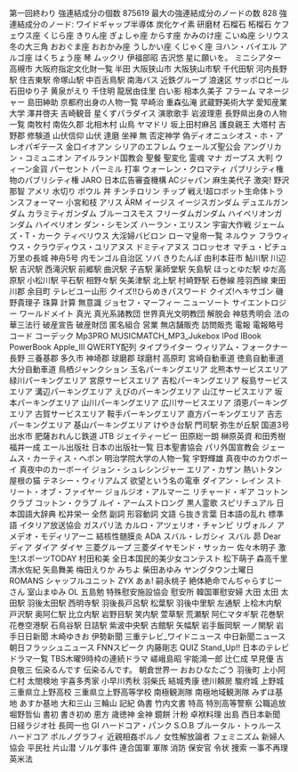 第一回終わり
強連結成分の個数 875619
最大の強連結成分のノードの数 828
強連結成分のノード:
ワイドギャップ半導体
炭化ケイ素
研磨材
石榴石
柘榴石
ケフェウス座
くじら座
きりん座
ぎょしゃ座
からす座
かみのけ座
こいぬ座
シリウス
冬の大三角
おおぐま座
おおかみ座
うしかい座
くじゃく座
ヨハン・バイエル
アルゴ座
はくちょう座
琴
ムックリ
伊福部昭
吉沢悠
星に願いを。
ミニシアター
高槻市
大阪府指定文化財一覧
半田
大阪狭山市
大阪狭山市駅
千代田駅
河内長野駅
住吉東駅
帝塚山駅
中百舌鳥駅
南海バス
近鉄グループ
浪速区
サッポロビール
石田ゆり子
黄泉がえり
千住明
龍居由佳里
白い影
相本久美子
フラーム
マネージャー
島田紳助
京都府出身の人物一覧
早崎治
重森弘淹
武蔵野美術大学
愛知産業大学
澤井啓夫
吉崎観音
星くずパラダイス
演歌歌手
岩波理恵
長野県出身の人物一覧
南牧村
南佐久郡
北相木村
山鳥
ヤマドリ
坂上田村麻呂
護良親王
大塔村
吉野郡
修験道
山伏信仰
山伏
達磨
坐禅
無
否定神学
偽ディオニュシオス・ホ・アレオパギテース
金口イオアン
シリアのエフレム
ウェールズ聖公会
アングリカン・コミュニオン
アイルランド国教会
聖餐
聖変化
霊魂
マナ
ガープス
大判
ウィーン金貨
パーセント
パーミル
打率
ウォーレン・クロマティ
パブリシティ権
物のパブリシティ権
JARO
日本広告審査機構
ACジャパン
麻生美代子
激突!
野沢那智
アメリ
水切り
ボウル
丼
チンチロリン
チップ
戦え!超ロボット生命体トランスフォーマー
小宮和枝
アリス
ÄRM
イージス
イージスガンダム
デュエルガンダム
カラミティガンダム
ブルーコスモス
フリーダムガンダム
ハイペリオンガンダム
ハイペリオン
ダン・シモンズ
ハーラン・エリスン
宇宙大作戦
ジェームズ・T・カーク
ティベリウス
大淫婦バビロン
ローマ皇帝一覧
ネルウァ
フラウィウス・クラウディウス・ユリアヌス
ドミティアヌス
コロッセオ
マチュ・ピチュ
万里の長城
神舟5号
内モンゴル自治区
ソバ
きりたんぽ
由利本荘市
鮎川駅
川辺駅
吉沢駅
西滝沢駅
前郷駅
曲沢駅
子吉駅
薬師堂駅
矢島駅
ほっとゆだ駅
ゆだ高原駅
小松川駅
平石駅
相野々駅
矢美津駅
北上駅
村崎野駅
石巻線
陸羽西線
東田川郡
余目町
テレビユー山形
クイズ!!ひらめきパスワード
クイズ!ヘキサゴン
磯野貴理子
珠算
計算
無意識
ジョセフ・マーフィー
ニューソート
サイエントロジー
ワールドメイト
真光
真光系諸教団
世界真光文明教団
解脱会
神慈秀明会
法の華三法行
破産宣告
破産財団
匿名組合
営業
無店舗販売
訪問販売
電報
電報略号
コード
コーデック
Mp3PRO
MUSICMATCH_MP3_Jukebox
IPod
IBook
PowerBook
Apple_III
QWERTY配列
タイプライター
ウィリアム・フォークナー
長野
三養基郡
多久市
神埼郡
球磨郡
球磨村
高原町
宮崎自動車道
徳島自動車道
大分自動車道
鳥栖ジャンクション
玉名パーキングエリア
北熊本サービスエリア
緑川パーキングエリア
宮原サービスエリア
吉松パーキングエリア
桜島サービスエリア
溝辺パーキングエリア
えびのパーキングエリア
山江サービスエリア
坂本パーキングエリア
山川パーキングエリア
広川サービスエリア
須恵パーキングエリア
古賀サービスエリア
鞍手パーキングエリア
直方パーキングエリア
吉志パーキングエリア
基山パーキングエリア
けやき台駅
門司駅
弥生が丘駅
国道3号
出水市
肥薩おれんじ鉄道
JTB
ジェイティービー
田原総一朗
榊原英資
和田秀樹
福井一成
エール出版社
日本の出版社一覧
日本聖書協会
パリ外国宣教会
ジェームス・カーティス・ヘボン
明治学院大学の人物一覧
宇野輝雄
真夜中のカウボーイ
真夜中のカーボーイ
ジョン・シュレシンジャー
エリア・カザン
熱いトタン屋根の猫
テネシー・ウィリアムズ
欲望という名の電車
ダイアン・レイン
ストリート・オブ・ファイヤー
ジョルジオ・アルマーニ
リチャード・ギア
コットンクラブ
コットン・クラブ
ルイ・アームストロング
黒人霊歌
スピリチュアル
日本国語大辞典
松井栄一
全然
副詞
形容動詞
文語
ら抜き言葉
日本語の乱れ
標準語
イタリア放送協会
ガスパリ法
カルロ・アツェリオ・チャンピ
リヴォルノ
アメデオ・モディリアーニ
結核性髄膜炎
ADA
スバル・レガシィ
スバル
昴
Dear
ディア
ダイア
ダイヤ
三菱グループ
三菱ダイヤモンド・サッカー
佐々木明子
激生!スポーツTODAY
村田和美
全日本国民的美少女コンテスト
松下萌子
森高千里
清水佐紀
矢島舞美
梅田えりか
みちよ
柴田あゆみ
ヤングタウン土曜日
ROMANS
シャッフルユニット
ZYX
あぁ!
嗣永桃子
絶体絶命でんぢゃらすじーさん
室山まゆみ
OL
五島勉
特殊慰安施設協会
慰安所
韓国軍慰安婦
大田
太田
太田駅
羽後太田駅
西明寺駅
羽後長戸呂駅
松葉駅
羽後中里駅
左通駅
上桧木内駅
戸沢駅
奥阿仁駅
比立内駅
岩野目駅
笑内駅
萱草駅
荒瀬駅
阿仁マタギ駅
花巻駅
花巻空港駅
石鳥谷駅
日詰駅
紫波中央駅
古館駅
矢幅駅
岩手飯岡駅
一ノ関駅
岩手日日新聞
木崎ゆきお
伊勢新聞
三重テレビ_ワイドニュース
中日新聞ニュース
朝日フラッシュニュース
FNNスピーク
内藤剛志
QUIZ
Stand_Up!!
日本のテレビドラマ一覧
TBS木曜9時枠の連続ドラマ
嵯峨島昭
宇能鴻一郎
辻仁成
早見優
吉良敬三
伝染るんです
伝染るんです。
朝倉世界一
おおひなたごう
羽後町
上小阿仁村
太閤検地
宇喜多秀家
小早川秀秋
羽柴氏
結城秀康
徳川頼房
駿府城
上野城
三重県立上野高校
三重県立上野高等学校
南極観測隊
南極地域観測隊
みずほ基地
あすか基地
大和三山
三輪山
記紀
偽書
竹内文書
特高
特別高等警察
公職追放
堀野哲仙
書初
書き初め
恵方
歳徳神
金神
鏡餅
汁粉
卓袱料理
出島
西日本新聞
日経ラジオ社
長岡一也
GI
ハードコア・パンク
S.O.B
ブルータル・トゥルース
ハードコア
ポルノグラフィ
近親相姦ポルノ
女性解放論者
フェミニズム
新婦人協会
平民社
片山潜
ゾルゲ事件
連合国軍
軍隊
消防
保安官
令状
捜索
一事不再理
英米法
